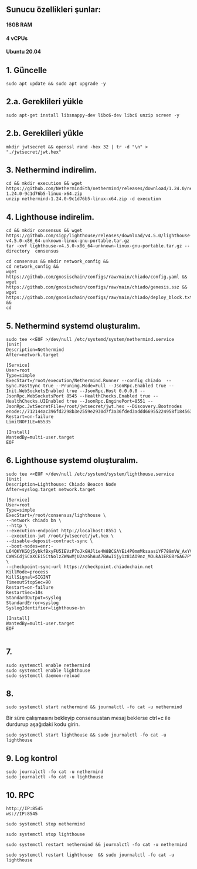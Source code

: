## Sunucu özellikleri şunlar:
#### 16GB RAM
#### 4 vCPUs
#### 
#### Ubuntu 20.04

## 1. Güncelle
```
sudo apt update && sudo apt upgrade -y

```

## 2.a. Gereklileri yükle
```
sudo apt-get install libsnappy-dev libc6-dev libc6 unzip screen -y

```
## 2.b. Gereklileri yükle
```
mkdir jwtsecret && openssl rand -hex 32 | tr -d "\n" > "./jwtsecret/jwt.hex"

```
## 3. Nethermind indirelim.
```
cd && mkdir execution && wget https://github.com/NethermindEth/nethermind/releases/download/1.24.0/nethermind-1.24.0-9c1d76b5-linux-x64.zip
unzip nethermind-1.24.0-9c1d76b5-linux-x64.zip -d execution

```
## 4. Lighthouse indirelim.
```
cd && mkdir consensus && wget https://github.com/sigp/lighthouse/releases/download/v4.5.0/lighthouse-v4.5.0-x86_64-unknown-linux-gnu-portable.tar.gz
tar -xvf lighthouse-v4.5.0-x86_64-unknown-linux-gnu-portable.tar.gz --directory  consensus

```
```
cd consensus && mkdir network_config &&
cd network_config &&
wget https://github.com/gnosischain/configs/raw/main/chiado/config.yaml &&
wget https://github.com/gnosischain/configs/raw/main/chiado/genesis.ssz &&
wget https://github.com/gnosischain/configs/raw/main/chiado/deploy_block.txt &&
cd

```
## 5. Nethermind systemd oluşturalım. 
```
sudo tee <<EOF >/dev/null /etc/systemd/system/nethermind.service
[Unit]
Description=Nethermind
After=network.target

[Service]
User=root
Type=simple
ExecStart=/root/execution/Nethermind.Runner --config chiado  --Sync.FastSync true --Pruning.Mode=Full --JsonRpc.Enabled true --Init.WebSocketsEnabled true --JsonRpc.Host 0.0.0.0 --JsonRpc.WebSocketsPort 8545 --HealthChecks.Enabled true --HealthChecks.UIEnabled true --JsonRpc.EnginePort=8551 --JsonRpc.JwtSecretFile=/root/jwtsecret/jwt.hex --Discovery.Bootnodes enode://712144ac396fd2298b3e2559e2930d7f3a36fded3addd66955224958f1845634067717ab9522757ed2948f480fc52add5676487c8378e9011a7e2c0ac2f36cc3@3.71.132.231:30303
Restart=on-failure
LimitNOFILE=65535

[Install]
WantedBy=multi-user.target
EOF

```
## 6. Lighthouse systemd oluşturalım.
```
sudo tee <<EOF >/dev/null /etc/systemd/system/lighthouse.service
[Unit]
Description=Lighthouse: Chiado Beacon Node
After=syslog.target network.target

[Service]
User=root
Type=simple
ExecStart=/root/consensus/lighthouse \
--network chiado bn \
--http \
--execution-endpoint http://localhost:8551 \
--execution-jwt /root/jwtsecret/jwt.hex \
--disable-deposit-contract-sync \
--boot-nodes=enr:-L64QKYKGQj5ybkfBxyFU5IEVzP7oJkGHJlie4W8BCGAYEi4P0mmMksaasiYF789mVW_AxYVNVFUjg9CyzmdvpyWQ1KCMlmHYXR0bmV0c4j__________4RldGgykDE2cEMCAABv__________-CaWSCdjSCaXCEi5CtNolzZWNwMjU2azGhAuA7BAwIijy1z81AO9nz_MOukA1ER68rGA67PYQ5pF1qiHN5bmNuZXRzD4N0Y3CCIyiDdWRwgiMo \
--checkpoint-sync-url https://checkpoint.chiadochain.net
KillMode=process
KillSignal=SIGINT
TimeoutStopSec=90
Restart=on-failure
RestartSec=10s
StandardOutput=syslog
StandardError=syslog
SyslogIdentifier=lighthouse-bn

[Install]
WantedBy=multi-user.target
EOF


```
## 7.
```
sudo systemctl enable nethermind
sudo systemctl enable lighthouse
sudo systemctl daemon-reload

```
## 8.
```
sudo systemctl start nethermind && journalctl -fo cat -u nethermind
```
Bir süre çalışmasını bekleyip consensustan mesaj beklerse ctrl+c ile durdurup aşağıdaki kodu girin.

```
sudo systemctl start lighthouse && sudo journalctl -fo cat -u lighthouse
```
## 9. Log kontrol
```
sudo journalctl -fo cat -u nethermind
sudo journalctl -fo cat -u lighthouse
```


## 10. RPC 
```
http://IP:8545
ws://IP:8545
```
```
sudo systemctl stop nethermind
```
```
sudo systemctl stop lighthouse
```
```
sudo systemctl restart nethermind && journalctl -fo cat -u nethermind
```
```
sudo systemctl restart lighthouse  && sudo journalctl -fo cat -u lighthouse
```
